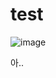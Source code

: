 # test

![image](https://user-images.githubusercontent.com/12367429/124766843-3d247f80-df72-11eb-92a3-836a2af42c17.png)

아.. 
